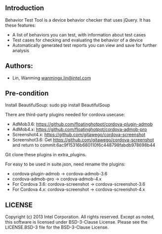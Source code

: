 ## Introduction

Behavior Test Tool is a device behavior checker that uses jQuery.
It has these features:

* A list of behaviors you can test, with information about test cases
* Test cases for checking and evaluating the behavior of a device
* Automatically generated test reports you can view and save for further analysis

## Authors:

* Lin, Wanming <wanmingx.lin@intel.com>

## Pre-condition

Install BeautifulSoup: sudo pip install BeautifulSoup

There are third-party plugins needed for cordova usecase:
* AdMob3.6: https://github.com/floatinghotpot/cordova-plugin-admob
* AdMob4.x: https://github.com/floatinghotpot/cordova-admob-pro
* Screenshot4.x: https://github.com/gitawego/cordova-screenshot
* Screenshot3.6: Get https://github.com/gitawego/cordova-screenshot and return to commit:6ac9f15316b680110f6c448798fabdb978698b44

Git clone these plugins in extra_plugins.

For easy to be used in suite.json, need rename the plugins:
* cordova-plugin-admob -> cordova-admob-3.6
* cordova-admob-pro -> cordova-admob-4.x
* For Cordova 3.6: cordova-screenshot -> cordova-screenshot-3.6
* For Cordova 4.x: cordova-screenshot -> cordova-screenshot-4.x

## LICENSE

Copyright (c) 2013 Intel Corporation.  All rights reserved.
Except as noted, this software is licensed under BSD-3-Clause License.
Please see the LICENSE.BSD-3 file for the BSD-3-Clause License.
